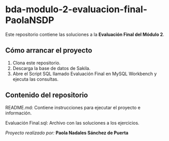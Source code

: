# bda-modulo-2-evaluacion-final-PaolaNSDP

Este repositorio contiene las soluciones a la **Evaluación Final del Módulo 2**.
## Cómo arrancar el proyecto
1. Clona este repositorio.
2. Descarga la base de datos de Sakila.
3. Abre el Script SQL llamado Evaluación Final en MySQL Workbench y ejecuta las consultas.

## Contenido del repositorio
README.md: Contiene instrucciones para ejecutar el proyecto e información.

Evaluación Final.sql: Archivo con las soluciones a los ejercicios.


*Proyecto realizado por:*  **Paola Nadales Sánchez de Puerta**
